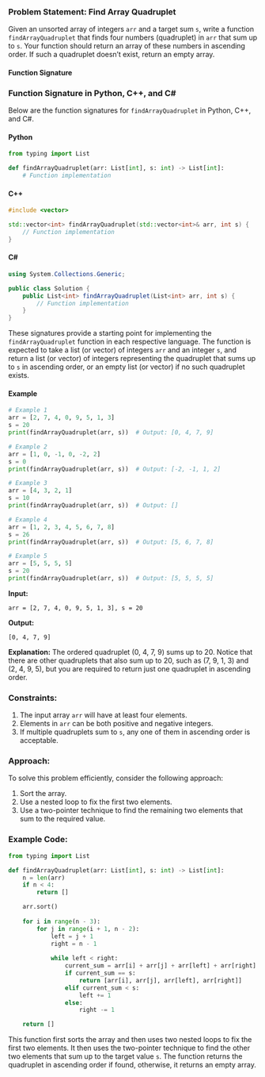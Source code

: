 ### Problem Statement: Find Array Quadruplet

Given an unsorted array of integers `arr` and a target sum `s`, write a function `findArrayQuadruplet` that finds four numbers (quadruplet) in `arr` that sum up to `s`. Your function should return an array of these numbers in ascending order. If such a quadruplet doesn’t exist, return an empty array.

#### Function Signature
### Function Signature in Python, C++, and C#

Below are the function signatures for `findArrayQuadruplet` in Python, C++, and C#.

#### Python
```python
from typing import List

def findArrayQuadruplet(arr: List[int], s: int) -> List[int]:
    # Function implementation
```

#### C++
```cpp
#include <vector>

std::vector<int> findArrayQuadruplet(std::vector<int>& arr, int s) {
    // Function implementation
}
```

#### C#
```csharp
using System.Collections.Generic;

public class Solution {
    public List<int> findArrayQuadruplet(List<int> arr, int s) {
        // Function implementation
    }
}
```

These signatures provide a starting point for implementing the `findArrayQuadruplet` function in each respective language. The function is expected to take a list (or vector) of integers `arr` and an integer `s`, and return a list (or vector) of integers representing the quadruplet that sums up to `s` in ascending order, or an empty list (or vector) if no such quadruplet exists.

#### Example

```python
# Example 1
arr = [2, 7, 4, 0, 9, 5, 1, 3]
s = 20
print(findArrayQuadruplet(arr, s))  # Output: [0, 4, 7, 9]

# Example 2
arr = [1, 0, -1, 0, -2, 2]
s = 0
print(findArrayQuadruplet(arr, s))  # Output: [-2, -1, 1, 2]

# Example 3
arr = [4, 3, 2, 1]
s = 10
print(findArrayQuadruplet(arr, s))  # Output: []

# Example 4
arr = [1, 2, 3, 4, 5, 6, 7, 8]
s = 26
print(findArrayQuadruplet(arr, s))  # Output: [5, 6, 7, 8]

# Example 5
arr = [5, 5, 5, 5]
s = 20
print(findArrayQuadruplet(arr, s))  # Output: [5, 5, 5, 5]
```

**Input:**
```plaintext
arr = [2, 7, 4, 0, 9, 5, 1, 3], s = 20
```

**Output:**
```plaintext
[0, 4, 7, 9]
```

**Explanation:**
The ordered quadruplet (0, 4, 7, 9) sums up to 20. Notice that there are other quadruplets that also sum up to 20, such as (7, 9, 1, 3) and (2, 4, 9, 5), but you are required to return just one quadruplet in ascending order.

### Constraints:
1. The input array `arr` will have at least four elements.
2. Elements in `arr` can be both positive and negative integers.
3. If multiple quadruplets sum to `s`, any one of them in ascending order is acceptable.

### Approach:
To solve this problem efficiently, consider the following approach:
1. Sort the array.
2. Use a nested loop to fix the first two elements.
3. Use a two-pointer technique to find the remaining two elements that sum to the required value.

### Example Code:
```python
from typing import List

def findArrayQuadruplet(arr: List[int], s: int) -> List[int]:
    n = len(arr)
    if n < 4:
        return []

    arr.sort()
    
    for i in range(n - 3):
        for j in range(i + 1, n - 2):
            left = j + 1
            right = n - 1
            
            while left < right:
                current_sum = arr[i] + arr[j] + arr[left] + arr[right]
                if current_sum == s:
                    return [arr[i], arr[j], arr[left], arr[right]]
                elif current_sum < s:
                    left += 1
                else:
                    right -= 1

    return []
```

This function first sorts the array and then uses two nested loops to fix the first two elements. It then uses the two-pointer technique to find the other two elements that sum up to the target value `s`. The function returns the quadruplet in ascending order if found, otherwise, it returns an empty array.

